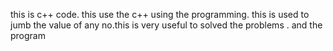 this is c++ code.
this use the c++ using the programming.
this is used to jumb the value of any no.this is very useful to solved the problems .
and the program 



